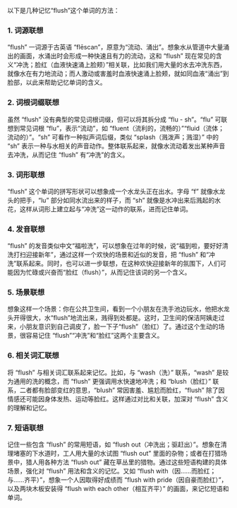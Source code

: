 以下是几种记忆“flush”这个单词的方法：

### 1. 词源联想
“flush” 一词源于古英语 “flēscan”，原意为“流动、涌出”。想象水从管道中大量涌出的画面，水涌出时会形成一种快速且有力的流动，这和 “flush” 现在常见的含义“冲洗；脸红（血液快速涌上脸颊）”相关联，比如我们用大量的水去冲洗东西，就像水在有力地流动；而人激动或害羞时血液快速涌上脸颊，就如同血液“涌出”到脸部，以此来帮助记忆单词的含义。

### 2. 词根词缀联想
虽然 “flush” 没有典型的常见词根词缀，但可以将其拆分成 “flu - sh”。“flu” 可联想到常见词根 “flu”，表示“流动”，如 “fluent（流利的，流畅的）”“fluid（流体；流动的）”。“sh” 可看作一种拟声词后缀，类似 “splash（溅泼声；溅湿）” 中的 “sh” 表示一种与水相关的声音动作。整体联系起来，就像水流动着发出某种声音去冲洗，从而记住 “flush” 有“冲洗”的含义。

### 3. 词形联想
“flush” 这个单词的拼写形状可以想象成一个水龙头正在出水。字母 “f” 就像水龙头的把手，“lu” 部分如同水流出来的样子，而 “sh” 就像是水冲出来后溅起的水花，这样从词形上建立起与“冲洗”这一动作的联系，进而记住单词。

### 4. 发音联想
“flush” 的发音类似中文“福啦洗”，可以想象在过年的时候，说“福到啦，要好好清洗打扫迎接新年”，通过这样一个欢快的场景和近似的发音，把 “flush” 和“冲洗”联系起来。同时，也可以进一步联想，在这种欢快迎接新年的氛围下，人们可能因为忙碌或兴奋而“脸红（flush）”，从而记住该词的另一个含义。

### 5. 场景联想
想象这样一个场景：你在公共卫生间，看到一个小朋友在洗手池边玩水，他把水龙头开得很大，水“flush”地流出来，溅得到处都是。这时，卫生间的保洁阿姨走过来，小朋友意识到自己调皮了，脸一下子“flush”（脸红）了。通过这个生动的场景，很容易记住 “flush”“冲洗”和“脸红”这两个主要含义。

### 6. 相关词汇联想
将 “flush” 与相关词汇联系起来记忆。比如，与 “wash（洗）” 联系，“wash” 是较为通用的洗的概念，而 “flush” 更强调用水快速地冲洗；和 “blush（脸红）” 联系，二者都有脸部变红的意思，“blush” 常因害羞、尴尬而脸红，“flush” 除了因情感还可能因身体发热、运动等脸红。这样通过对比和关联，加深对 “flush” 含义的理解和记忆。

### 7. 短语联想
记住一些包含 “flush” 的常用短语，如 “flush out（冲洗出；驱赶出）”。想象在清理堵塞的下水道时，工人用大量的水试图 “flush out” 里面的杂物；或者在打猎场景中，猎人用各种方法 “flush out” 藏在草丛里的猎物。通过这些短语构建的具体场景，强化对 “flush” 用法和含义的记忆。又如 “flush with（因……而脸红；与……齐平）”，想象一个人因取得好成绩而 “flush with pride（因自豪而脸红）”，以及两块木板安装得 “flush with each other（相互齐平）” 的画面，来记忆短语和单词。 
